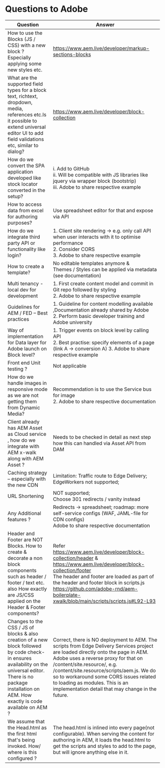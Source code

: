 # Questions to Adobe 

| Question                                                                                                                                                                                                                 | Answer                                                                                                                                                                                                                                                                                                                                                                                                            |
|--------------------------------------------------------------------------------------------------------------------------------------------------------------------------------------------------------------------------|-------------------------------------------------------------------------------------------------------------------------------------------------------------------------------------------------------------------------------------------------------------------------------------------------------------------------------------------------------------------------------------------------------------------|
| How to use the Blocks (JS / CSS) with a new block ? Especially applying some new styles etc.                                                                                                                             | https://www.aem.live/developer/markup-sections-blocks                                                                                                                                                                                                                                                                                                                                                                          |
| What are the supported field types for a block text, richtext, dropdown, media, references etc.Is it possible to extend universal editor UI to add field validations etc, similar to dialog?                             | https://www.aem.live/developer/block-collection                                                                                                                                                                                                                                                                                                                                                                      |
| How do we convert the SPA application developed like stock locator converted in the setup?                                                                                                                               | i. Add to GitHub<br/> ii. Will be compatible with JS libraries like jquery via wrapper block (bootstrip) <br/>iii. Adobe to share respective example                                                                                                                                                                                                                                                              |
| How to access data from excel for authoring purposes?                                                                                                                                                                    | Use spreadsheet editor for that and expose via API                                                                                                                                                                                                                                                                                                                                                                |
| How do we integrate third party API or functionality like login?                                                                                                                                                         | 1. Client site rendering -> e.g. only call API when user interacts with it to optimise performance  <br/> 2. Consider CORS <br/> 3. Adobe to share respective example                                                                                                                                                                                                                                             |
| How to create a template?                                                                                                                                                                                                | No editable templates anymore & </br> Themes / Styles can be applied via metadata (see documentation)                                                                                                                                                                                                                                                                                                             | 
| Multi tenancy - local dev for development                                                                                                                                                                                | 1. First create content model and commit in Git repo followed by styling <br/> 2. Adobe to share respective example                                                                                                                                                                                                                                                                                               |
| Guidelines for AEM / FED – Best practices                                                                                                                                                                                | 1. Guideline for content modelling available ,Documentation already shared by Adobe <br/> 2.  Perform basic developer training and Adobe university                                                                                                                                                                                                                                                               |
| Way of implementation for Data layer for Adobe launch on Block level?                                                                                                                                                    | 1. Trigger events on block level by calling API <br/> 2. Best practise: specify elements of a page (link A -> conversion A) 3. Adobe to share respective example                                                                                                                                                                                                                                                  |
| Front end Unit testing ?                                                                                                                                                                                                 | Not applicable                                                                                                                                                                                                                                                                                                                                                                                                    |
| How do we handle images in responsive mode as we are not getting them from Dynamic Media?                                                                                                                                | Recommendation is to use the Service bus for image <br/> 2. Adobe to share respective documentation                                                                                                                                                                                                                                                                                                               |
| Client already has AEM Asset as Cloud service , how do we integrate with AEM x-walk along with AEM Asset ?                                                                                                               | Needs to be checked in detail as next step how this can handled via Asset API from DAM                                                                                                                                                                                                                                                                                                                            |
| Caching strategy – especially with the new CDN                                                                                                                                                                           | Limitation: Traffic route to Edge Delivery; <br/> EdgeWorkers not supported;                                                                                                                                                                                                                                                                                                                                      |
| URL Shortening                                                                                                                                                                                                           | NOT supported; <br/> Choose 301 redirects / vanity instead                                                                                                                                                                                                                                                                                                                                                        |
| Any Additional features ?                                                                                                                                                                                                | Redirects -> spreadsheet; roadmap: more self-service configs (WAF, JAML-file for CDN configs) <br/> Adobe to share respective documentation                                                                                                                                                                                                                                                                       |
| Header and Footer are NOT Blocks. How to create & decorate a non block components such as header / footer / text etc. also How exactly are JS/CSS applied on the Header & Footer components?                             | Refer <br/> https://www.aem.live/developer/block-collection/header & <br/> https://www.aem.live/developer/block-collection/footer <br/> The header and footer are loaded as part of the header and footer block in scripts.js https://github.com/adobe-rnd/aem-boilerplate-xwalk/blob/main/scripts/scripts.js#L92-L93                                                                                             |
| Changes to the CSS / JS of blocks & also creation of a new block followed by code check-in ensures availability on the universal editor. There is no package installation on AEM. How exactly is code available on AEM ? | Correct, there is NO deployment to AEM. The scripts from Edge Delivery Services project are loaded directly onto the page in AEM. Adobe uses a reverse proxy for that on /content/site.resource/<path-to-resource-on-project>, e.g. /content/site.resource/scripts/aem.js. We do so to workaround some CORS issues related to loading as modules. This is an implementation detail that may change in the future. |
| We assume that the Head.html as the first html that's being invoked. How/ where is this configured ?                                                                                                                     | The head.html is inlined into every page(not configurable). When serving the content for authoring in AEM, it loads the head.html to get the scripts and styles to add to the page, but will ignore anything else in it.                                                                                                                                                                                          |

